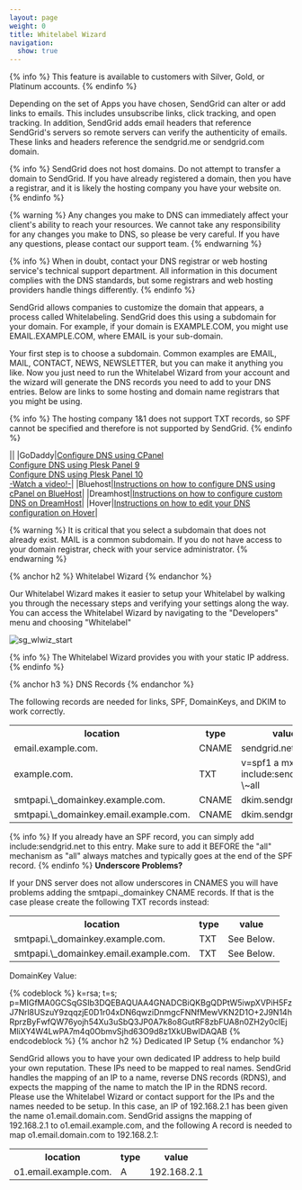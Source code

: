 ```yaml
---
layout: page
weight: 0
title: Whitelabel Wizard
navigation:
  show: true
---
```


{% info %} This feature is available to customers with Silver, Gold, or Platinum accounts. {% endinfo %}


Depending on the set of Apps you have chosen, SendGrid can alter or add links to emails. This includes unsubscribe links, click tracking, and open tracking. In addition, SendGrid adds email headers that reference SendGrid's servers so remote servers can verify the authenticity of emails. These links and headers reference the sendgrid.me or sendgrid.com domain.


{% info %} SendGrid does not host domains. Do not attempt to transfer a domain to SendGrid. If you have already registered a domain, then you have a registrar, and it is likely the hosting company you have your website on. {% endinfo %}
 
{% warning %} Any changes you make to DNS can immediately affect your client's ability to reach your resources. We cannot take any responsibility for any changes you make to DNS, so please be very careful. If you have any questions, please contact our support team. {% endwarning %}
 
{% info %} When in doubt, contact your DNS registrar or web hosting service's technical support department. All information in this document complies with the DNS standards, but some registrars and web hosting providers handle things differently. {% endinfo %}


SendGrid allows companies to customize the domain that appears, a process called Whitelabeling. SendGrid does this using a subdomain for your domain. For example, if your domain is EXAMPLE.COM, you might use EMAIL.EXAMPLE.COM, where EMAIL is your sub-domain.

Your first step is to choose a subdomain. Common examples are EMAIL, MAIL, CONTACT, NEWS, NEWSLETTER, but you can make it anything you like. Now you just need to run the Whitelabel Wizard from your account and the wizard will generate the DNS records you need to add to your DNS entries. Below are links to some hosting and domain name registrars that you might be using.


{% info %} The hosting company 1&1 does not support TXT records, so SPF cannot be specified and therefore is not supported by SendGrid. {% endinfo %}


||
|GoDaddy|[Configure DNS using CPanel](http://support.godaddy.com/help/4597/setup-dns-using-cpanel)   
 [Configure DNS using Plesk Panel 9](http://support.godaddy.com/help/198/setting-up-dns-with-your-parallels-plesk-panel-9-server-and-domain-with-us)   
 [Configure DNS using Plesk Panel 10](http://support.godaddy.com/help/6891/setting-up-dns-with-your-parallels-plesk-panel-10-server-and-domain-with-us)   
[-Watch a video!-](http://screencast.com/t/tip4j5ce6b)|
|Bluehost|[Instructions on how to configure DNS using cPanel on BlueHost](https://my.bluehost.com/cgi/help/559)|
|Dreamhost|[Instructions on how to configure custom DNS on DreamHost](http://wiki.dreamhost.com/Custom_DNS)|
|Hover|[Instructions on how to edit your DNS configuration on Hover](https://www.hover.com/help/edit-dns-records-cname-mx-txt-and-srv)|


{% warning %} It is critical that you select a subdomain that does not already exist. MAIL is a common subdomain. If you do not have access to your domain registrar, check with your service administrator. {% endwarning %}
 
{% anchor h2 %} Whitelabel Wizard {% endanchor %}


Our Whitelabel Wizard makes it easier to setup your Whitelabel by walking you through the necessary steps and verifying your settings along the way. You can access the Whitelabel Wizard by navigating to the "Developers" menu and choosing "Whitelabel"

![]({{root_url}}/images/whitelabel_1.png "sg_wlwiz_start")


{% info %} The Whitelabel Wizard provides you with your static IP address. {% endinfo %}
 
{% anchor h3 %} DNS Records {% endanchor %}


The following records are needed for links, SPF, DomainKeys, and DKIM to work correctly.

<table markdown="1" class="table table-bordered table-striped">
<tbody markdown="1">
<tr markdown="1">
<th markdown="1">
location

</th>
<th markdown="1">
type

</th>
<th markdown="1">
value

</th>
</tr>
<tr markdown="1">
<td markdown="1">
email.example.com.

</td>
<td markdown="1">
CNAME

</td>
<td markdown="1">
sendgrid.net.

</td>
</tr>
<tr markdown="1">
<td markdown="1">
example.com.

</td>
<td markdown="1">
TXT

</td>
<td markdown="1">
v=spf1 a mx include:sendgrid.net \~all

</td>
</tr>
<tr markdown="1">
<td markdown="1">
smtpapi.\_domainkey.example.com.

</td>
<td markdown="1">
CNAME

</td>
<td markdown="1">
dkim.sendgrid.net.

</td>
</tr>
<tr markdown="1">
<td markdown="1">
smtpapi.\_domainkey.email.example.com.

</td>
<td markdown="1">
CNAME

</td>
<td markdown="1">
dkim.sendgrid.net.

</td>
</tr>
</tbody>
</table>

{% info %} If you already have an SPF record, you can simply add include:sendgrid.net to this entry. Make sure to add it BEFORE the "all" mechanism as "all" always matches and typically goes at the end of the SPF record. {% endinfo %}
 **Underscore Problems?**

If your DNS server does not allow underscores in CNAMES you will have problems adding the smtpapi.\_domainkey CNAME records. If that is the case please create the following TXT records instead:

<table markdown="1" class="table table-bordered table-striped">
<tbody markdown="1">
<tr markdown="1">
<th markdown="1">
location

</th>
<th markdown="1">
type

</th>
<th markdown="1">
value

</th>
</tr>
<tr markdown="1">
<td markdown="1">
smtpapi.\_domainkey.example.com.

</td>
<td markdown="1">
TXT

</td>
<td markdown="1">
See Below.

</td>
</tr>
<tr markdown="1">
<td markdown="1">
smtpapi.\_domainkey.email.example.com.

</td>
<td markdown="1">
TXT

</td>
<td markdown="1">
See Below.

</td>
</tr>
</tbody>
</table>
DomainKey Value:

{% codeblock %} k=rsa; t=s; p=MIGfMA0GCSqGSIb3DQEBAQUAA4GNADCBiQKBgQDPtW5iwpXVPiH5FzJ7Nrl8USzuY9zqqzjE0D1r04xDN6qwziDnmgcFNNfMewVKN2D1O+2J9N14hRprzByFwfQW76yojh54Xu3uSbQ3JP0A7k8o8GutRF8zbFUA8n0ZH2y0cIEjMliXY4W4LwPA7m4q0ObmvSjhd63O9d8z1XkUBwIDAQAB {% endcodeblock %} 
{% anchor h2 %} Dedicated IP Setup {% endanchor %}


SendGrid allows you to have your own dedicated IP address to help build your own reputation. These IPs need to be mapped to real names. SendGrid handles the mapping of an IP to a name, reverse DNS records (RDNS), and expects the mapping of the name to match the IP in the RDNS record. Please use the Whitelabel Wizard or contact support for the IPs and the names needed to be setup. In this case, an IP of 192.168.2.1 has been given the name o1.email.domain.com. SendGrid assigns the mapping of 192.168.2.1 to o1.email.example.com, and the following A record is needed to map o1.email.domain.com to 192.168.2.1:

<table markdown="1" class="table table-bordered table-striped">
<tbody markdown="1">
<tr markdown="1">
<th markdown="1">
location

</th>
<th markdown="1">
type

</th>
<th markdown="1">
value

</th>
</tr>
<tr markdown="1">
<td markdown="1">
o1.email.example.com.

</td>
<td markdown="1">
A

</td>
<td markdown="1">
192.168.2.1

</td>
</tr>
</tbody>
</table>

